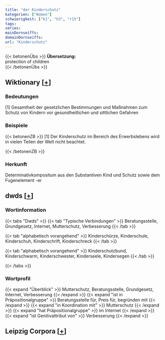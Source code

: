 ```yaml
---
title: "der Kinderschutz"
kategorien: ["Nomen"]
schwierigkeit: ["k1", "h3", "r15"]
tags:
series:
mainDornseiffs:
domainDornseiffs:
url: "Kinderschutz"
---
```


{{< betonenÜbs >}}
**Übersetzung:**  
protection of children  
{{< /betonenÜbs >}}

## Wiktionary [[+](https://de.wiktionary.org/wiki/Kinderschutz)]

### Bedeutungen
[1] Gesamtheit der gesetzlichen Bestimmungen und Maßnahmen zum Schutz von Kindern vor gesundheitlichen und sittlichen Gefahren  

### Beispiele
{{< betonenZB >}}
[1] Der Kinderschutz im Bereich des Erwerbslebens wird in vielen Teilen der Welt nicht beachtet.  

{{< /betonenZB >}}
### Herkunft
Determinativkompositum aus den Substantiven Kind und Schutz sowie dem Fugenelement -er  



## dwds [[+](https://www.dwds.de/wb/Kinderschutz)]

### Wortinformation
{{< tabs "Dwds" >}}
{{< tab "Typische Verbindungen" >}}
Beratungsstelle, Grundgesetz, Internet, Mutterschutz, Verbesserung
{{< /tab >}}

{{< tab "alphabetisch vorangehend" >}}
Kinderschürze, Kinderschule, Kinderschuh, Kinderschrift, Kinderschreck
{{< /tab >}}

{{< tab "alphabetisch vorangehend" >}}
Kinderschutzbund, Kinderschwarm, Kinderschwester, Kinderseele, Kindersegen
{{< /tab >}}

{{< /tabs >}}

### Wortprofil
{{< expand "Überblick" >}} Mutterschutz, Beratungsstelle, Grundgesetz, Internet, Verbesserung {{< /expand >}}
{{< expand "ist in Präpositionalgruppe" >}} Beratungsstelle für, Preis für, begründen mit {{< /expand >}}
{{< expand "in Koordination mit" >}} Mutterschutz {{< /expand >}}
{{< expand "hat Präpositionalgruppe" >}} im Internet {{< /expand >}}
{{< expand "ist Genitivattribut von" >}} Verbesserung {{< /expand >}}

## Leipzig Corpora [[+](https://corpora.uni-leipzig.de/en/res?word=Kinderschutz&corpusId=deu_newscrawl-public_2018)]

